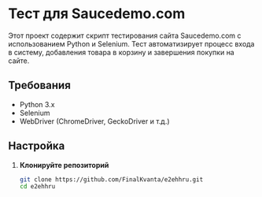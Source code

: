 # Тест для Saucedemo.com

Этот проект содержит скрипт тестирования сайта Saucedemo.com с использованием Python и Selenium. Тест автоматизирует процесс входа в систему, добавления товара в корзину и завершения покупки на сайте.

## Требования

- Python 3.x
- Selenium
- WebDriver (ChromeDriver, GeckoDriver и т.д.)

## Настройка

1. **Клонируйте репозиторий**

   ```bash
   git clone https://github.com/FinalKvanta/e2ehhru.git
   cd e2ehhru